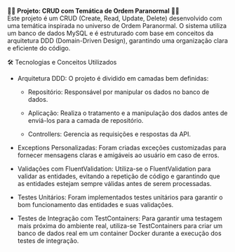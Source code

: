 🧙‍♂️ **Projeto: CRUD com Temática de Ordem Paranormal** 🧙‍♀️<br>
Este projeto é um CRUD (Create, Read, Update, Delete) desenvolvido com uma temática inspirada no universo de Ordem Paranormal. O sistema utiliza um banco de dados MySQL e é estruturado com base em conceitos da arquitetura DDD (Domain-Driven Design), garantindo uma organização clara e eficiente do código.

🛠️ Tecnologias e Conceitos Utilizados
- Arquitetura DDD: O projeto é dividido em camadas bem definidas:

  - Repositório: Responsável por manipular os dados no banco de dados.

  - Aplicação: Realiza o tratamento e a manipulação dos dados antes de enviá-los para a camada de repositório.

  - Controllers: Gerencia as requisições e respostas da API.

- Exceptions Personalizadas: Foram criadas exceções customizadas para fornecer mensagens claras e amigáveis ao usuário em caso de erros.

- Validações com FluentValidation: Utiliza-se o FluentValidation para validar as entidades, evitando a repetição de código e garantindo que as entidades estejam sempre válidas antes de serem processadas.

- Testes Unitários: Foram implementados testes unitários para garantir o bom funcionamento das entidades e suas validações.

- Testes de Integração com TestContainers: Para garantir uma testagem mais próxima do ambiente real, utiliza-se TestContainers para criar um banco de dados real em um container Docker durante a execução dos testes de integração.
